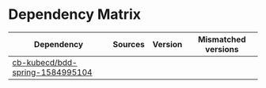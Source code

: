 # Dependency Matrix

Dependency | Sources | Version | Mismatched versions
---------- | ------- | ------- | -------------------
[cb-kubecd/bdd-spring-1584995104](https://github.com/cb-kubecd/bdd-spring-1584995104.git) |  | []() | 
